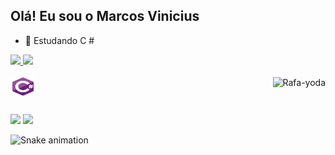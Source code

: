 ## Olá! Eu sou o Marcos Vinicius

- 🌱 Estudando C #

<div>
  <a href="https://github.com/MarcosViniciusNP">
  <img height="180em" src="https://github-readme-stats.vercel.app/api?username=MarcosViniciusNP&show_icons=true&theme=dark&include_all_commits-true&count_private=true"/>          
  <img height="180em" src="https://github-readme-stats.vercel.app/api/top-langs/?username=MarcosViniciusNP&layout=compact&langs_count=16&theme=dark"/>
</div>

<div style="display: inline_block"><br>    
  <img align="center" alt="Marcos-Csharp" height="30" width="40" src="https://raw.githubusercontent.com/devicons/devicon/master/icons/csharp/csharp-original.svg">  
  <img align="right" alt="Rafa-yoda" src="https://img.shields.io/badge/C%23-239120?style=for-the-badge&logo=c-sharp&logoColor=white">  
</div>
  
  ##
  
<div>
  <a href="https://www.linkedin.com/feed/" target="_blank"><img src="https://img.shields.io/badge/LinkedIn-0077B5?style=for-the-badge&logo=linkedin&logoColor=white" target="_blank"></a>
  <a href="https://discord.com/channels/@me" target="_blank"><img src="https://img.shields.io/badge/Discord-7289DA?style=for-the-badge&logo=discord&logoColor=white" target="_blank"></a>
</div>  

  ![Snake animation](https://github.com/MarcosViniciusNP/MarcosViniciusNP/blod/output/github-contribution-grid-snake.svg)
  
